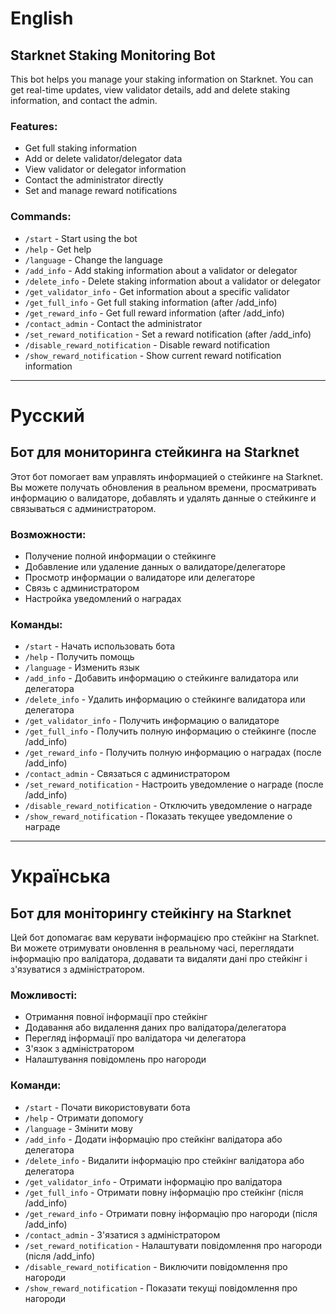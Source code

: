 # English

## Starknet Staking Monitoring Bot
This bot helps you manage your staking information on Starknet. You can get real-time updates, view validator details, add and delete staking information, and contact the admin.

### Features:
- Get full staking information
- Add or delete validator/delegator data
- View validator or delegator information
- Contact the administrator directly
- Set and manage reward notifications

### Commands:
- `/start` - Start using the bot
- `/help` - Get help
- `/language` - Change the language
- `/add_info` - Add staking information about a validator or delegator
- `/delete_info` - Delete staking information about a validator or delegator
- `/get_validator_info` - Get information about a specific validator
- `/get_full_info` - Get full staking information (after /add_info)
- `/get_reward_info` - Get full reward information (after /add_info)
- `/contact_admin` - Contact the administrator
- `/set_reward_notification` - Set a reward notification (after /add_info)
- `/disable_reward_notification` - Disable reward notification
- `/show_reward_notification` - Show current reward notification information

---

# Русский

## Бот для мониторинга стейкинга на Starknet
Этот бот помогает вам управлять информацией о стейкинге на Starknet. Вы можете получать обновления в реальном времени, просматривать информацию о валидаторе, добавлять и удалять данные о стейкинге и связываться с администратором.

### Возможности:
- Получение полной информации о стейкинге
- Добавление или удаление данных о валидаторе/делегаторе
- Просмотр информации о валидаторе или делегаторе
- Связь с администратором
- Настройка уведомлений о наградах

### Команды:
- `/start` - Начать использовать бота
- `/help` - Получить помощь
- `/language` - Изменить язык
- `/add_info` - Добавить информацию о стейкинге валидатора или делегатора
- `/delete_info` - Удалить информацию о стейкинге валидатора или делегатора
- `/get_validator_info` - Получить информацию о валидаторе
- `/get_full_info` - Получить полную информацию о стейкинге (после /add_info)
- `/get_reward_info` - Получить полную информацию о наградах (после /add_info)
- `/contact_admin` - Связаться с администратором
- `/set_reward_notification` - Настроить уведомление о награде (после /add_info)
- `/disable_reward_notification` - Отключить уведомление о награде
- `/show_reward_notification` - Показать текущее уведомление о награде

---

# Українська

## Бот для моніторингу стейкінгу на Starknet
Цей бот допомагає вам керувати інформацією про стейкінг на Starknet. Ви можете отримувати оновлення в реальному часі, переглядати інформацію про валідатора, додавати та видаляти дані про стейкінг і з'язуватися з адміністратором.

### Можливості:
- Отримання повної інформації про стейкінг
- Додавання або видалення даних про валідатора/делегатора
- Перегляд інформації про валідатора чи делегатора
- З'язок з адміністратором
- Налаштування повідомлень про нагороди

### Команди:
- `/start` - Почати використовувати бота
- `/help` - Отримати допомогу
- `/language` - Змінити мову
- `/add_info` - Додати інформацію про стейкінг валідатора або делегатора
- `/delete_info` - Видалити інформацію про стейкінг валідатора або делегатора
- `/get_validator_info` - Отримати інформацію про валідатора
- `/get_full_info` - Отримати повну інформацію про стейкінг (після /add_info)
- `/get_reward_info` - Отримати повну інформацію про нагороди (після /add_info)
- `/contact_admin` - З'язатися з адміністратором
- `/set_reward_notification` - Налаштувати повідомлення про нагороди (після /add_info)
- `/disable_reward_notification` - Виключити повідомлення про нагороди
- `/show_reward_notification` - Показати текущі повідомлення про нагороди

